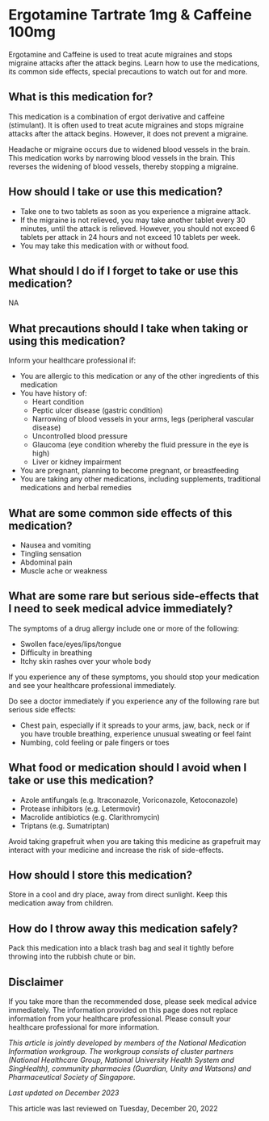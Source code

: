 # Ergotamine Tartrate 1mg & Caffeine 100mg

Ergotamine and Caffeine is used to treat acute migraines and stops migraine attacks after the attack begins. Learn how to use the medications, its common side effects, special precautions to watch out for and more.

What is this medication for?
----------------------------

This medication is a combination of ergot derivative and caffeine (stimulant). It is often used to treat acute migraines and stops migraine attacks after the attack begins. However, it does not prevent a migraine.

Headache or migraine occurs due to widened blood vessels in the brain. This medication works by narrowing blood vessels in the brain. This reverses the widening of blood vessels, thereby stopping a migraine.

How should I take or use this medication?
-----------------------------------------

* Take one to two tablets as soon as you experience a migraine attack.
* If the migraine is not relieved, you may take another tablet every 30 minutes, until the attack is relieved. However, you should not exceed 6 tablets per attack in 24 hours and not exceed 10 tablets per week.
* You may take this medication with or without food.

What should I do if I forget to take or use this medication?
------------------------------------------------------------

NA

What precautions should I take when taking or using this medication?
--------------------------------------------------------------------

Inform your healthcare professional if: 

* You are allergic to this medication or any of the other ingredients of this medication
* You have history of: 
  + Heart condition
  + Peptic ulcer disease (gastric condition)
  + Narrowing of blood vessels in your arms, legs (peripheral vascular disease)
  + Uncontrolled blood pressure
  + Glaucoma (eye condition whereby the fluid pressure in the eye is high)
  + Liver or kidney impairment
* You are pregnant, planning to become pregnant, or breastfeeding
* You are taking any other medications, including supplements, traditional medications and herbal remedies

What are some common side effects of this medication?
-----------------------------------------------------

* Nausea and vomiting
* Tingling sensation
* Abdominal pain
* Muscle ache or weakness

What are some rare but serious side-effects that I need to seek medical advice immediately?
-------------------------------------------------------------------------------------------

The symptoms of a drug allergy include one or more of the following: 

* Swollen face/eyes/lips/tongue
* Difficulty in breathing
* Itchy skin rashes over your whole body

If you experience any of these symptoms, you should stop your medication and see your healthcare professional immediately.

Do see a doctor immediately if you experience any of the following rare but serious side effects:

* Chest pain, especially if it spreads to your arms, jaw, back, neck or if you have trouble breathing, experience unusual sweating or feel faint
* Numbing, cold feeling or pale fingers or toes

What food or medication should I avoid when I take or use this medication?
--------------------------------------------------------------------------

* Azole antifungals (e.g. Itraconazole, Voriconazole, Ketoconazole)
* Protease inhibitors (e.g. Letermovir)
* Macrolide antibiotics (e.g. Clarithromycin)
* Triptans (e.g. Sumatriptan)

Avoid taking grapefruit when you are taking this medicine as grapefruit may interact with your medicine and increase the risk of side-effects.

How should I store this medication?
-----------------------------------

Store in a cool and dry place, away from direct sunlight. Keep this medication away from children. 

How do I throw away this medication safely?
-------------------------------------------

Pack this medication into a black trash bag and seal it tightly before throwing into the rubbish chute or bin.

Disclaimer
----------

If you take more than the recommended dose, please seek medical advice immediately. The information provided on this page does not replace information from your healthcare professional. Please consult your healthcare professional for more information.

*This article is jointly developed by members of the National Medication Information workgroup. The workgroup consists of cluster partners (National Healthcare Group, National University Health System and SingHealth), community pharmacies (Guardian, Unity and Watsons) and Pharmaceutical Society of Singapore.*

*Last updated on December 2023*

This article was last reviewed on
Tuesday, December 20, 2022